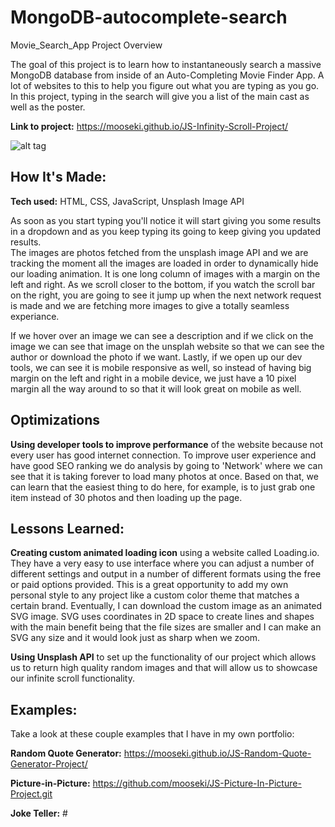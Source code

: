 # MongoDB-autocomplete-search
Movie_Search_App Project Overview

The goal of this project is to learn how to instantaneously search a massive MongoDB database from inside of an Auto-Completing Movie Finder App. A lot of websites to this to help you figure out what you are typing as you go. In this project, typing in the search will give you a list of the main cast as well as the poster. 

**Link to project:** https://mooseki.github.io/JS-Infinity-Scroll-Project/

![alt tag](http://placecorgi.com/1200/650)

## How It's Made:

**Tech used:** HTML, CSS, JavaScript, Unsplash Image API

As soon as you start typing you'll notice it will start giving you some results in a dropdown and as you keep typing its going to keep giving you updated results.    
The images are photos fetched from the unsplash image API and we are tracking the moment all the images are loaded in order to dynamically hide our loading animation. It is one long column of images with a margin on the left and right. As we scroll closer to the bottom, if you watch the scroll bar on the right, you are going to see it jump up when the next network request is made and we are fetching more images to give a totally seamless experiance. 

If we hover over an image we can see a description and if we click on the image we can see that image on the unsplah website so that we can see the author or download the photo if we want. Lastly, if we open up our dev tools, we can see it is mobile responsive as well, so instead of having big margin on the left and right in a mobile device, we just have a 10 pixel margin all the way around to so that it will look great on mobile as well. 


## Optimizations

**Using developer tools to improve performance** of the website because not every user has good internet connection. To improve user experience and have good SEO ranking we do analysis by going to 'Network' where we can see that it is taking forever to load many photos at once. Based on that, we can learn that the easiest thing to do here, for example, is to just grab one item instead of 30 photos and then loading up the page.


## Lessons Learned:

**Creating custom animated loading icon** using a website called Loading.io. They have a very easy to use interface where you can adjust a number of different settings and output in a number of different formats using the free or paid options provided. This is a great opportunity to add my own personal style to any project like a custom color theme that matches a certain brand. Eventually, I can download the custom image as an animated SVG image. SVG uses coordinates in 2D space to create lines and shapes with the main benefit being that the file sizes are smaller and I can make an SVG any size and it would look just as sharp when we zoom.


**Using Unsplash API** to set up the functionality of our project which allows us to return high quality random images and that will allow us to showcase our infinite scroll functionality.

## Examples:
Take a look at these couple examples that I have in my own portfolio:

**Random Quote Generator:** https://mooseki.github.io/JS-Random-Quote-Generator-Project/

**Picture-in-Picture:** https://github.com/mooseki/JS-Picture-In-Picture-Project.git

**Joke Teller:** #

